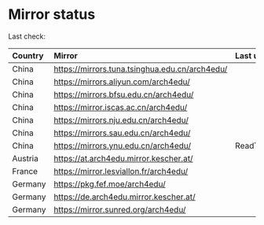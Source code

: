 <script src="./time.js"></script>
# Mirror status
Last check: <script type="text/javascript">localize(1684499575.1247141);</script>

|Country|Mirror|Last update|
|:------|:-----|:----------|
|China|https://mirrors.tuna.tsinghua.edu.cn/arch4edu/|<script type="text/javascript">localize(1684478157);</script>|
|China|https://mirrors.aliyun.com/arch4edu/|<script type="text/javascript">localize(1684391423);</script>|
|China|https://mirrors.bfsu.edu.cn/arch4edu/|<script type="text/javascript">localize(1684434570);</script>|
|China|https://mirror.iscas.ac.cn/arch4edu/|<script type="text/javascript">localize(1684478157);</script>|
|China|https://mirrors.nju.edu.cn/arch4edu/|<script type="text/javascript">localize(1684434570);</script>|
|China|https://mirrors.sau.edu.cn/arch4edu/|<script type="text/javascript">localize(1673850842);</script>|
|China|https://mirrors.ynu.edu.cn/arch4edu/|ReadTimeout|
|Austria|https://at.arch4edu.mirror.kescher.at/|<script type="text/javascript">localize(1684478157);</script>|
|France|https://mirror.lesviallon.fr/arch4edu/|<script type="text/javascript">localize(1684434570);</script>|
|Germany|https://pkg.fef.moe/arch4edu/|<script type="text/javascript">localize(1684478157);</script>|
|Germany|https://de.arch4edu.mirror.kescher.at/|<script type="text/javascript">localize(1684478157);</script>|
|Germany|https://mirror.sunred.org/arch4edu/|<script type="text/javascript">localize(1684478157);</script>|

<script src="./tablefilter/tablefilter.js"></script>
<script src="./table.js"></script>